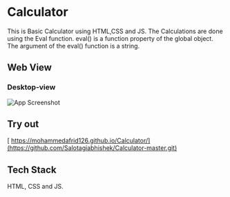 # Calculator
This is Basic Calculator using HTML,CSS and JS.
The Calculations are done using the Eval function.
eval() is a function property of the global object.
The argument of the eval() function is a string.


## Web View

### Desktop-view
![App Screenshot](https://raw.github.com/MohammedAfrid126/Calculator/master/web-view.jpg)

## Try out
[
https://mohammedafrid126.github.io/Calculator/](https://github.com/Salotagiabhishek/Calculator-master.git)

## Tech Stack
HTML, CSS and JS.
